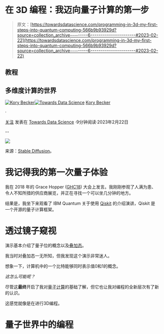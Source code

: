 # 在 3D 编程：我迈向量子计算的第一步

> 原文：[https://towardsdatascience.com/programming-in-3d-my-first-steps-into-quantum-computing-566b9b93929d?source=collection_archive---------6-----------------------#2023-02-22](https://towardsdatascience.com/programming-in-3d-my-first-steps-into-quantum-computing-566b9b93929d?source=collection_archive---------6-----------------------#2023-02-22)

## 教程

## 多维度计算的世界

[](https://medium.com/@KoryBecker?source=post_page-----566b9b93929d--------------------------------)[![Kory Becker](../Images/53a2493fe53f215d3e715d456b36c553.png)](https://medium.com/@KoryBecker?source=post_page-----566b9b93929d--------------------------------)[](https://towardsdatascience.com/?source=post_page-----566b9b93929d--------------------------------)[![Towards Data Science](../Images/a6ff2676ffcc0c7aad8aaf1d79379785.png)](https://towardsdatascience.com/?source=post_page-----566b9b93929d--------------------------------) [Kory Becker](https://medium.com/@KoryBecker?source=post_page-----566b9b93929d--------------------------------)

·

[关注](https://medium.com/m/signin?actionUrl=https%3A%2F%2Fmedium.com%2F_%2Fsubscribe%2Fuser%2F9f206469e308&operation=register&redirect=https%3A%2F%2Ftowardsdatascience.com%2Fprogramming-in-3d-my-first-steps-into-quantum-computing-566b9b93929d&user=Kory+Becker&userId=9f206469e308&source=post_page-9f206469e308----566b9b93929d---------------------post_header-----------) 发表在 [Towards Data Science](https://towardsdatascience.com/?source=post_page-----566b9b93929d--------------------------------) ·9分钟阅读·2023年2月22日[](https://medium.com/m/signin?actionUrl=https%3A%2F%2Fmedium.com%2F_%2Fvote%2Ftowards-data-science%2F566b9b93929d&operation=register&redirect=https%3A%2F%2Ftowardsdatascience.com%2Fprogramming-in-3d-my-first-steps-into-quantum-computing-566b9b93929d&user=Kory+Becker&userId=9f206469e308&source=-----566b9b93929d---------------------clap_footer-----------)

--

[](https://medium.com/m/signin?actionUrl=https%3A%2F%2Fmedium.com%2F_%2Fbookmark%2Fp%2F566b9b93929d&operation=register&redirect=https%3A%2F%2Ftowardsdatascience.com%2Fprogramming-in-3d-my-first-steps-into-quantum-computing-566b9b93929d&source=-----566b9b93929d---------------------bookmark_footer-----------)![](../Images/632bdebf55363ec9dc95beb782e83e6d.png)

来源：[Stable Diffusion](https://stablediffusionweb.com/)。

# 我记得我的第一次量子体验

我在 2018 年的 Grace Hopper ([GHC18](https://ghc.anitab.org/2018-attend/)) 大会上发言。我刚刚参观了人满为患、令人不知所措的供应商展览，并正在寻找一个可以坐几分钟的地方。

结果是，我坐下来观看了 IBM Quantum 关于使用 [Qiskit](https://qiskit.org/) 的介绍演讲，Qiskit 是一个开源的量子计算框架。

# 透过镜子窥视

演示基本介绍了量子位的概念以及[叠加态](https://medium.com/towards-data-science/the-magic-of-quantum-computing-a-beginners-guide-to-writing-a-magic-number-guessing-game-c1cdb384f457)。

我当时对叠加态一无所知，但我发现这个演示非常迷人。

想象一下，计算机中的一个比特能够同时表示值0和1的概念。

*这怎么可能呢？*

尽管这**最终**开启了我对[量子计算](https://medium.com/towards-data-science/the-magic-of-quantum-computing-a-beginners-guide-to-writing-a-magic-number-guessing-game-c1cdb384f457)的基础了解，但它也让我对编程的全新层次有了新的认识。

这感觉就像是在进行3D编程。

# 量子世界中的编程

